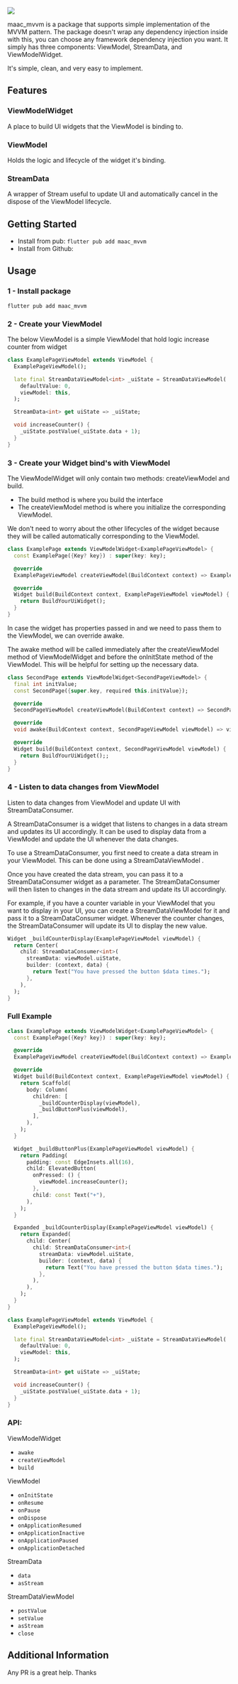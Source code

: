 <div hidden>
@startuml firstDiagram
class View
class ViewModel
class Model

View -> ViewModel : Binds to
ViewModel -> Model : Accesses
Model -> ViewModel : Notifies changes
ViewModel -> View : Updates UI
@enduml
</div>

![](firstDiagram.svg)

maac_mvvm is a package that supports simple implementation of the MVVM pattern. 
The package doesn't wrap any dependency injection inside with this, you can choose any framework dependency injection you want. It simply has three components: ViewModel, StreamData, and ViewModelWidget. 

It's simple, clean, and very easy to implement.

## Features

### ViewModelWidget

A place to build UI widgets that the ViewModel is binding to.

### ViewModel

Holds the logic and lifecycle of the widget it's binding.

### StreamData

A wrapper of Stream useful to update UI and automatically cancel in the dispose of the ViewModel lifecycle.

## Getting Started

- Install from pub: `flutter pub add maac_mvvm`
- Install from Github:

## Usage
### 1 - Install package 
`flutter pub add maac_mvvm`
### 2 - Create your ViewModel
The below ViewModel is a simple ViewModel that hold logic increase counter from widget
```dart
class ExamplePageViewModel extends ViewModel {
  ExamplePageViewModel();

  late final StreamDataViewModel<int> _uiState = StreamDataViewModel(
    defaultValue: 0,
    viewModel: this,
  );

  StreamData<int> get uiState => _uiState;

  void increaseCounter() {
    _uiState.postValue(_uiState.data + 1);
  }
}
```
### 3 - Create your Widget bind's with ViewModel
The ViewModelWidget will only contain two methods: createViewModel and build. 

- The build method is where you build the interface  
- The createViewModel method is where you initialize the corresponding ViewModel. 

We don't need to worry about the other lifecycles of the widget because they will be called automatically corresponding to the ViewModel.




```dart
class ExamplePage extends ViewModelWidget<ExamplePageViewModel> {
  const ExamplePage({Key? key}) : super(key: key);

  @override
  ExamplePageViewModel createViewModel(BuildContext context) => ExamplePageViewModel();

  @override
  Widget build(BuildContext context, ExamplePageViewModel viewModel) {
    return BuildYourUiWidget();
  }
}
```
In case the widget has properties passed in and we need to pass them to the ViewModel, we can override awake. 

The awake method will be called immediately after the createViewModel method of ViewModelWidget and before the onInitState method of the ViewModel. This will be helpful for setting up the necessary data.
```dart
class SecondPage extends ViewModelWidget<SecondPageViewModel> {
  final int initValue;
  const SecondPage({super.key, required this.initValue});

  @override
  SecondPageViewModel createViewModel(BuildContext context) => SecondPageViewModel();

  @override
  void awake(BuildContext context, SecondPageViewModel viewModel) => viewModel.setup(initValue);

  @override
  Widget build(BuildContext context, SecondPageViewModel viewModel) {
    return BuildYourUiWidget();;
  }
}
```
### 4 - Listen to data changes from ViewModel
Listen to data changes from ViewModel and update UI with StreamDataConsumer.

A StreamDataConsumer is a widget that listens to changes in a data stream and updates its UI accordingly. It can be used to display data from a ViewModel and update the UI whenever the data changes.

To use a StreamDataConsumer, you first need to create a data stream in your ViewModel. This can be done using a StreamDataViewModel .

Once you have created the data stream, you can pass it to a StreamDataConsumer widget as a parameter. The StreamDataConsumer will then listen to changes in the data stream and update its UI accordingly.

For example, if you have a counter variable in your ViewModel that you want to display in your UI, you can create a StreamDataViewModel for it and pass it to a StreamDataConsumer widget. Whenever the counter changes, the StreamDataConsumer will update its UI to display the new value.
```dart
Widget _buildCounterDisplay(ExamplePageViewModel viewModel) {
  return Center(
    child: StreamDataConsumer<int>(
      streamData: viewModel.uiState,
      builder: (context, data) {
        return Text("You have pressed the button $data times.");
      },
    ),
  );
}
```

### Full Example
```dart
class ExamplePage extends ViewModelWidget<ExamplePageViewModel> {
  const ExamplePage({Key? key}) : super(key: key);

  @override
  ExamplePageViewModel createViewModel(BuildContext context) => ExamplePageViewModel();

  @override
  Widget build(BuildContext context, ExamplePageViewModel viewModel) {
    return Scaffold(
      body: Column(
        children: [
          _buildCounterDisplay(viewModel),
          _buildButtonPlus(viewModel),
        ],
      ),
    );
  }

  Widget _buildButtonPlus(ExamplePageViewModel viewModel) {
    return Padding(
      padding: const EdgeInsets.all(16),
      child: ElevatedButton(
        onPressed: () {
          viewModel.increaseCounter();
        },
        child: const Text("+"),
      ),
    );
  }

  Expanded _buildCounterDisplay(ExamplePageViewModel viewModel) {
    return Expanded(
      child: Center(
        child: StreamDataConsumer<int>(
          streamData: viewModel.uiState,
          builder: (context, data) {
            return Text("You have pressed the button $data times.");
          },
        ),
      ),
    );
  }
}

class ExamplePageViewModel extends ViewModel {
  ExamplePageViewModel();

  late final StreamDataViewModel<int> _uiState = StreamDataViewModel(
    defaultValue: 0,
    viewModel: this,
  );

  StreamData<int> get uiState => _uiState;

  void increaseCounter() {
    _uiState.postValue(_uiState.data + 1);
  }
}
```

### API:
ViewModelWidget
- `awake`
- `createViewModel`
- `build`

ViewModel
- `onInitState`
- `onResume`
- `onPause`
- `onDispose`
- `onApplicationResumed`
- `onApplicationInactive`
- `onApplicationPaused`
- `onApplicationDetached`

StreamData
- `data`
- `asStream`

StreamDataViewModel
- `postValue`
- `setValue`
- `asStream`
- `close`

## Additional Information
Any PR is a great help. Thanks